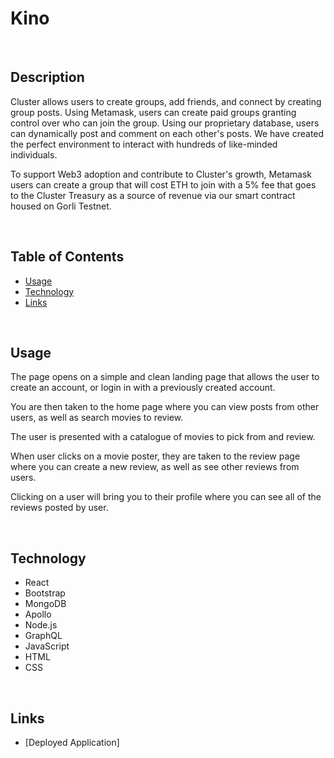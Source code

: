 # Kino


<br>

## Description

Cluster allows users to create groups, add friends, and connect by creating group posts. Using Metamask, users can create paid groups granting control over who can join the group. Using our proprietary database, users can dynamically post and comment on each other's posts. We have created the perfect environment to interact with hundreds of like-minded individuals.

To support Web3 adoption and contribute to Cluster's growth, Metamask users can create a group that will cost ETH to join with a 5% fee that goes to the Cluster Treasury as a source of revenue via our smart contract housed on Gorli Testnet.

<br>

## Table of Contents

- [Usage](#usage)
- [Technology](#technology)
- [Links](#links)

<br>

## Usage

The page opens on a simple and clean landing page that allows the user to create an account, or login in with a previously created account.




You are then taken to the home page where you can view posts from other users, as well as search movies to review.


The user is presented with a catalogue of movies to pick from and review.


When user clicks on a movie poster, they are taken to the review page where you can create a new review, as well as see other reviews from users.


Clicking on a user will bring you to their profile where you can see all of the reviews posted by user.


<br>

## Technology
- React
- Bootstrap
- MongoDB
- Apollo
- Node.js
- GraphQL
- JavaScript
- HTML
- CSS

<br>

## Links
- [Deployed Application]